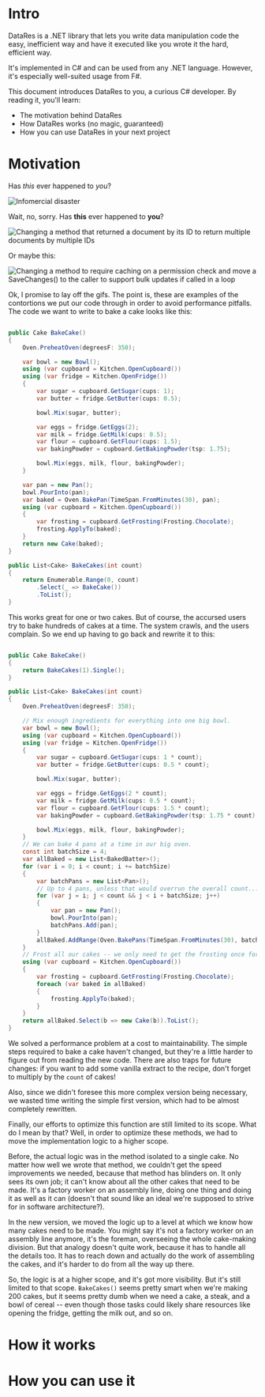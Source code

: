 # Intro

  DataRes is a .NET library that lets you write data manipulation code
  the easy, inefficient way and have it executed like you wrote it the
  hard, efficient way.

  It's implemented in C# and can be used from any .NET language.
  However, it's especially well-suited usage from F#.

  This document introduces DataRes to you, a curious C# developer.
  By reading it, you'll learn:

  * The motivation behind DataRes
  * How DataRes works (no magic, guaranteed)
  * How you can use DataRes in your next project

# Motivation

Has *this* ever happened to *you*?

![Infomercial disaster][cheetos]

Wait, no, sorry. Has **this** ever happened to **you**?

![Changing a method that returned a document by its ID to return multiple documents by multiple IDs][bulkifymethod]

Or maybe this:

![Changing a method to require caching on a permission check and move a SaveChanges() to the caller to support bulk updates if called in a loop][stampdocument]

Ok, I promise to lay off the gifs. The point is, these are examples of
the contortions we put our code through in order to avoid performance
pitfalls. The code we want to write to bake a cake looks like this:

```csharp

public Cake BakeCake()
{
    Oven.PreheatOven(degreesF: 350);

    var bowl = new Bowl();
    using (var cupboard = Kitchen.OpenCupboard())
    using (var fridge = Kitchen.OpenFridge())
    {
        var sugar = cupboard.GetSugar(cups: 1);
        var butter = fridge.GetButter(cups: 0.5);

        bowl.Mix(sugar, butter);

        var eggs = fridge.GetEggs(2);
        var milk = fridge.GetMilk(cups: 0.5);
        var flour = cupboard.GetFlour(cups: 1.5);
        var bakingPowder = cupboard.GetBakingPowder(tsp: 1.75);

        bowl.Mix(eggs, milk, flour, bakingPowder);
    }

    var pan = new Pan();
    bowl.PourInto(pan);
    var baked = Oven.BakePan(TimeSpan.FromMinutes(30), pan);
    using (var cupboard = Kitchen.OpenCupboard())
    {
        var frosting = cupboard.GetFrosting(Frosting.Chocolate);
        frosting.ApplyTo(baked);
    }
    return new Cake(baked);
}

public List<Cake> BakeCakes(int count)
{
    return Enumerable.Range(0, count)
        .Select(_ => BakeCake())
        .ToList();
}

```

This works great for one or two cakes. But of course, the accursed
users try to bake hundreds of cakes at a time. The system crawls, and
the users complain. So we end up having to go back and rewrite it to
this:

```csharp

public Cake BakeCake()
{
    return BakeCakes(1).Single();
}

public List<Cake> BakeCakes(int count)
{
    Oven.PreheatOven(degreesF: 350);

    // Mix enough ingredients for everything into one big bowl.
    var bowl = new Bowl();
    using (var cupboard = Kitchen.OpenCupboard())
    using (var fridge = Kitchen.OpenFridge())
    {
        var sugar = cupboard.GetSugar(cups: 1 * count);
        var butter = fridge.GetButter(cups: 0.5 * count);

        bowl.Mix(sugar, butter);

        var eggs = fridge.GetEggs(2 * count);
        var milk = fridge.GetMilk(cups: 0.5 * count);
        var flour = cupboard.GetFlour(cups: 1.5 * count);
        var bakingPowder = cupboard.GetBakingPowder(tsp: 1.75 * count);

        bowl.Mix(eggs, milk, flour, bakingPowder);
    }
    // We can bake 4 pans at a time in our big oven.
    const int batchSize = 4;
    var allBaked = new List<BakedBatter>();
    for (var i = 0; i < count; i += batchSize)
    {
        var batchPans = new List<Pan>();
        // Up to 4 pans, unless that would overrun the overall count...
        for (var j = i; j < count && j < i + batchSize; j++)
        {
            var pan = new Pan();
            bowl.PourInto(pan);
            batchPans.Add(pan);
        }
        allBaked.AddRange(Oven.BakePans(TimeSpan.FromMinutes(30), batchPans));
    }
    // Frost all our cakes -- we only need to get the frosting once for this.
    using (var cupboard = Kitchen.OpenCupboard())
    {
        var frosting = cupboard.GetFrosting(Frosting.Chocolate);
        foreach (var baked in allBaked)
        {
            frosting.ApplyTo(baked);
        }
    }
    return allBaked.Select(b => new Cake(b)).ToList();
}

```

We solved a performance problem at a cost to maintainability. The
simple steps required to bake a cake haven't changed, but they're a
little harder to figure out from reading the new code. There are also
traps for future changes: if you want to add some vanilla extract to
the recipe, don't forget to multiply by the `count` of cakes!

Also, since we didn't foresee this more complex version being
necessary, we wasted time writing the simple first version, which had
to be almost completely rewritten.

Finally, our efforts to optimize this function are still limited to
its scope. What do I mean by that? Well, in order to optimize these
methods, we had to move the implementation logic to a higher scope.

Before, the actual logic was in the method isolated to a single cake.
No matter how well we wrote that method, we couldn't get the speed
improvements we needed, because that method has blinders on. It only
sees its own job; it can't know about all the other cakes that need to
be made. It's a factory worker on an assembly line, doing one thing
and doing it as well as it can (doesn't that sound like an ideal we're
supposed to strive for in software architecture?).

In the new version, we moved the logic up to a level at which we know
how many cakes need to be made. You might say it's not a factory
worker on an assembly line anymore, it's the foreman, overseeing the
whole cake-making division. But that analogy doesn't quite work,
because it has to handle all the details too. It has to reach down and
actually do the work of assembling the cakes, and it's harder to do
from all the way up there.

So, the logic is at a higher scope, and it's got more visibility. But
it's still limited to that scope. `BakeCakes()` seems pretty smart when
we're making 200 cakes, but it seems pretty dumb when we need a cake,
a steak, and a bowl of cereal -- even though those tasks could likely
share resources like opening the fridge, getting the milk out, and so
on.

[cheetos]: https://raw.githubusercontent.com/rspeele/Data.Resumption/master/Documentation/resources/cheetos.gif

[bulkifymethod]: https://raw.githubusercontent.com/rspeele/Data.Resumption/master/Documentation/resources/add-list-method.gif

[stampdocument]: https://raw.githubusercontent.com/rspeele/Data.Resumption/master/Documentation/resources/stamp-document.gif


# How it works
# How you can use it
